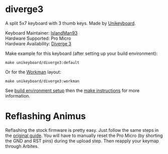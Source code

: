 # diverge3

A split 5x7 keyboard with 3 thumb keys. Made by [Unikeyboard](https://unikeyboard.io).

Keyboard Maintainer: [IslandMan93](https://github.com/islandman93)  
Hardware Supported: Pro Micro  
Hardware Availability: [Diverge 3](https://unikeyboard.io/product/diverge/)

Make example for this keyboard (after setting up your build environment):

    make unikeyboard/diverge3:default

Or for the [Workman](https://github.com/ojbucao/workman) layout:

    make unikeyboard/diverge3:workman

See [build environment setup](https://docs.qmk.fm/#/getting_started_build_tools) then the [make instructions](https://docs.qmk.fm/#/getting_started_make_guide) for more information.

# Reflashing Animus
Reflashing the stock firmware is pretty easy. Just follow the same steps in the [original guide](https://imgur.com/a/8UapN). You will have to manually reset the Pro Micro (by shorting the GND and RST pins) during the upload step. Then reapply your keymap through Arbites.
